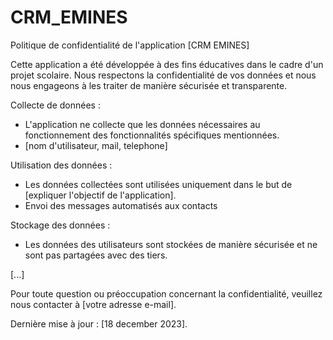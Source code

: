 # CRM_EMINES
Politique de confidentialité de l'application [CRM EMINES]

Cette application a été développée à des fins éducatives dans le cadre d'un projet scolaire. Nous respectons la confidentialité de vos données et nous nous engageons à les traiter de manière sécurisée et transparente.

Collecte de données :
- L'application ne collecte que les données nécessaires au fonctionnement des fonctionnalités spécifiques mentionnées.
- [nom d'utilisateur, mail, telephone]

Utilisation des données :
- Les données collectées sont utilisées uniquement dans le but de [expliquer l'objectif de l'application].
- Envoi des messages automatisés aux contacts 

Stockage des données :
- Les données des utilisateurs sont stockées de manière sécurisée et ne sont pas partagées avec des tiers.

[...]

Pour toute question ou préoccupation concernant la confidentialité, veuillez nous contacter à [votre adresse e-mail].

Dernière mise à jour : [18 december 2023].
